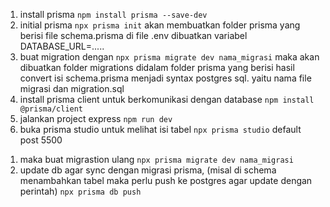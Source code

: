 <!-- Migrasi Menggunakan ORM prisma -->
1. install prisma ``npm install prisma --save-dev``
2. initial prisma ``npx prisma init`` akan membuatkan folder prisma yang berisi file schema.prisma
di file .env dibuatkan variabel DATABASE_URL=.....
3. buat migration dengan ``npx prisma migrate dev nama_migrasi``
   maka akan dibuatkan folder migrations didalam folder prisma yang berisi hasil convert isi schema.prisma menjadi syntax postgres sql. yaitu nama file migrasi dan migration.sql
4. install prisma client untuk berkomunikasi dengan database ``npm install @prisma/client``
5. jalankan project express ``npm run dev``
6. buka prisma studio untuk melihat isi tabel ``npx prisma studio`` default post 5500

<!-- Jika terdapat perubahan di schema.prisma  -->
1. maka buat migrastion ulang ``npx prisma migrate dev nama_migrasi`` 
2. update db agar sync dengan migrasi prisma, (misal di schema menambahkan tabel maka perlu push ke postgres agar update dengan perintah) ``npx prisma db push``
